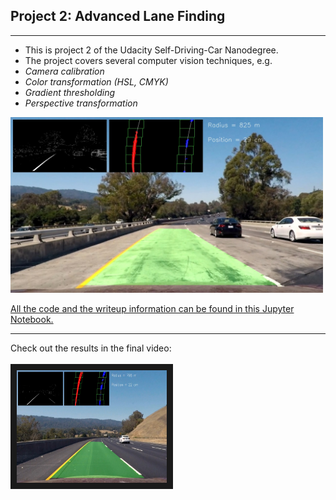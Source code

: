 ## Project 2: Advanced Lane Finding

---


* This is project 2 of the Udacity Self-Driving-Car Nanodegree.
* The project covers several computer vision techniques, e.g.
* _Camera calibration_
* _Color transformation (HSL, CMYK)_
* _Gradient thresholding_
* _Perspective transformation_

<img src="output/test1.jpg" style="width: 500px;">


[All the code and the writeup information can be found in this Jupyter Notebook.](P2_AdvancedLaneFinding.ipynb)


---

Check out the results in the final video:
<br/><br/>
<a href="https://github.com/FinnHendricks/UdacitySDC_Project2_AdvancedLaneFindings/blob/master/output/project_video.mp4" target="_blank"><img src="output/test3.jpg" 
alt="Video result" width="240" height="180" border="10" /></a>
